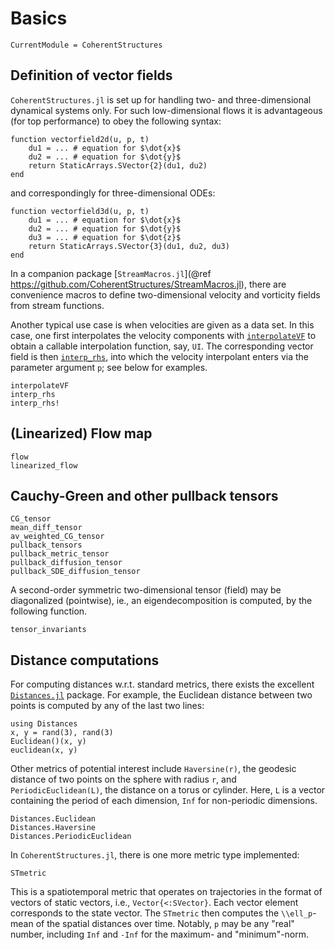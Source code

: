 # Basics

```@meta
CurrentModule = CoherentStructures
```
## Definition of vector fields

`CoherentStructures.jl` is set up for handling two- and three-dimensional dynamical
systems only. For such low-dimensional flows it is advantageous (for top
performance) to obey the following syntax:
```
function vectorfield2d(u, p, t)
    du1 = ... # equation for $\dot{x}$
    du2 = ... # equation for $\dot{y}$
    return StaticArrays.SVector{2}(du1, du2)
end
```
and correspondingly for three-dimensional ODEs:
```
function vectorfield3d(u, p, t)
    du1 = ... # equation for $\dot{x}$
    du2 = ... # equation for $\dot{y}$
    du3 = ... # equation for $\dot{z}$
    return StaticArrays.SVector{3}(du1, du2, du3)
end
```
In a companion package [`StreamMacros.jl`](@ref https://github.com/CoherentStructures/StreamMacros.jl), there are convenience macros to define two-dimensional velocity
and vorticity fields from stream functions.

Another typical use case is when velocities are given as a data set. In this
case, one first interpolates the velocity components with [`interpolateVF`](@ref)
to obtain a callable interpolation function, say, `UI`. The corresponding vector
field is then [`interp_rhs`](@ref), into which the velocity interpolant enters
via the parameter argument `p`; see below for examples.

```@docs
interpolateVF
interp_rhs
interp_rhs!
```

## (Linearized) Flow map

```@docs
flow
linearized_flow
```

## Cauchy-Green and other pullback tensors

```@docs
CG_tensor
mean_diff_tensor
av_weighted_CG_tensor
pullback_tensors
pullback_metric_tensor
pullback_diffusion_tensor
pullback_SDE_diffusion_tensor
```

A second-order symmetric two-dimensional tensor (field) may be diagonalized
(pointwise), ie., an eigendecomposition is computed, by the following function.

```@docs
tensor_invariants
```

## Distance computations

For computing distances w.r.t. standard metrics, there exists the excellent
[`Distances.jl`](https://github.com/JuliaStats/Distances.jl) package. For example,
the Euclidean distance between two points is computed by any of the last two lines:
```
using Distances
x, y = rand(3), rand(3)
Euclidean()(x, y)
euclidean(x, y)
```
Other metrics of potential interest include `Haversine(r)`, the geodesic
distance of two points on the sphere with radius `r`, and `PeriodicEuclidean(L)`,
the distance on a torus or cylinder. Here, `L` is a vector containing the period
of each dimension, `Inf` for non-periodic dimensions.
```@docs
Distances.Euclidean
Distances.Haversine
Distances.PeriodicEuclidean
```
In `CoherentStructures.jl`, there is one more metric type implemented:
```@docs
STmetric
```
This is a spatiotemporal metric that operates on trajectories in the format of
vectors of static vectors, i.e., `Vector{<:SVector}`. Each vector element
corresponds to the state vector. The `STmetric` then computes the
``\\ell_p``-mean of the spatial distances over time. Notably, `p` may be any
"real" number, including `Inf` and `-Inf` for the maximum- and "minimum"-norm.
